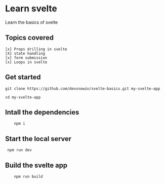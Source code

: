 # Learn svelte
Learn the basics of svelte

## Topics covered
    [x] Props drilling in svelte
    [X] state handling
    [x] form submission
    [x] Loops in svelte

## Get started
```
git clone https://github.com/devsnowin/svelte-basics.git my-svelte-app

cd my-svelte-app
```

## Intall the dependencies
```
    npm i
```

## Start the local server
```
 npm run dev
```

## Build the svelte app
```
    npm run build
```